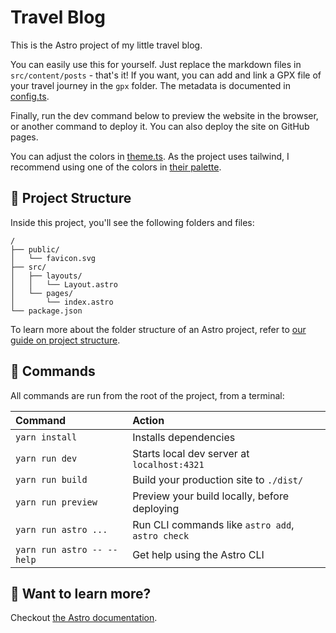 # Travel Blog

This is the Astro project of my little travel blog.

You can easily use this for yourself. Just replace the markdown files in `src/content/posts` - that's it!
If you want, you can add and link a GPX file of your travel journey in the `gpx` folder.
The metadata is documented in [config.ts](src/content/config.ts).

Finally, run the dev command below to preview the website in the browser, or another command to deploy it.
You can also deploy the site on GitHub pages.

You can adjust the colors in [theme.ts](src/utils/theme.ts). As the project uses tailwind, I recommend using one of the
colors in [their palette](https://tailwindcss.com/docs/customizing-colors).

## 🚀 Project Structure

Inside this project, you'll see the following folders and files:

```text
/
├── public/
│   └── favicon.svg
├── src/
│   ├── layouts/
│   │   └── Layout.astro
│   └── pages/
│       └── index.astro
└── package.json
```

To learn more about the folder structure of an Astro project, refer to [our guide on project structure](https://docs.astro.build/en/basics/project-structure/).

## 🧞 Commands

All commands are run from the root of the project, from a terminal:

| Command                    | Action                                           |
|:---------------------------| :----------------------------------------------- |
| `yarn install`             | Installs dependencies                            |
| `yarn run dev`             | Starts local dev server at `localhost:4321`      |
| `yarn run build`           | Build your production site to `./dist/`          |
| `yarn run preview`         | Preview your build locally, before deploying     |
| `yarn run astro ...`       | Run CLI commands like `astro add`, `astro check` |
| `yarn run astro -- --help` | Get help using the Astro CLI                     |

## 👀 Want to learn more?

Checkout [the Astro documentation](https://docs.astro.build).
